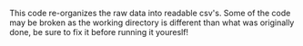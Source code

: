 This code re-organizes the raw data into readable csv's. 
Some of the code may be broken as the working directory is different
than what was originally done, be sure to fix it before running it
youreslf!